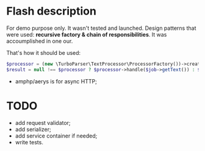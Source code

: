 Flash description
=================
For demo purpose only. It wasn't tested and launched. Design patterns that were used: __recursive factory & chain of responsibilities__. It was accoumplished in one our.

That's how it should be used:
```php
$processor = (new \TurboParser\TextProcessor\ProcessorFactory())->create($job->getMethods());
$result = null !== $processor ? $processor->handle($job->getText()) : $job->getText();
``` 

* amphp/aerys is for async HTTP;

TODO
====
* add request validator;
* add serializer;
* add service container if needed;
* write tests.


